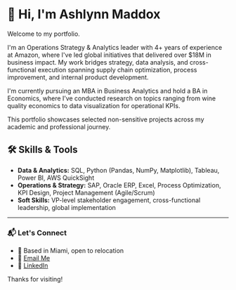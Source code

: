# 👋 Hi, I'm Ashlynn Maddox

Welcome to my portfolio.

I'm an Operations Strategy & Analytics leader with 4+ years of experience at Amazon, where I've led global initiatives that delivered over $18M in business impact. My work bridges strategy, data analysis, and cross-functional execution spanning supply chain optimization, process improvement, and internal product development.

I'm currently pursuing an MBA in Business Analytics and hold a BA in Economics, where I’ve conducted research on topics ranging from wine quality economics to data visualization for operational KPIs.

This portfolio showcases selected non-sensitive projects across my academic and professional journey.


## 🛠️ Skills & Tools

- **Data & Analytics:** SQL, Python (Pandas, NumPy, Matplotlib), Tableau, Power BI, AWS QuickSight
- **Operations & Strategy:** SAP, Oracle ERP, Excel, Process Optimization, KPI Design, Project Management (Agile/Scrum)
- **Soft Skills:** VP-level stakeholder engagement, cross-functional leadership, global implementation

---

### 📬 Let's Connect

- 📍 Based in Miami, open to relocation  
- 📧 [Email Me](mailto:maddoas@proton.me)  
- 💼 [LinkedIn](https://www.linkedin.com/in/ashlynnmaddox)

Thanks for visiting!
